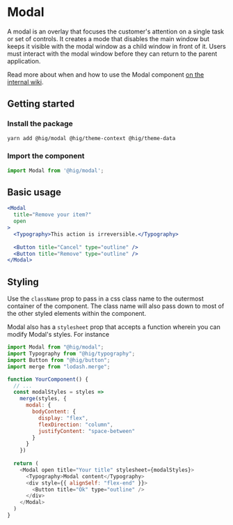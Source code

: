 # Modal

A modal is an overlay that focuses the customer's attention on a single task or set of controls. It creates a mode that disables the main window but keeps it visible with the modal window as a child window in front of it. Users must interact with the modal window before they can return to the parent application.

Read more about when and how to use the Modal component [on the internal wiki](https://hig.autodesk.com/web/components/modal-shells).

## Getting started

### Install the package

```bash
yarn add @hig/modal @hig/theme-context @hig/theme-data
```

### Import the component

```js
import Modal from '@hig/modal';
```

## Basic usage

```jsx
<Modal
  title="Remove your item?"
  open
>
  <Typography>This action is irreversible.</Typography>
  
  <Button title="Cancel" type="outline" />
  <Button title="Remove" type="outline" />
</Modal>
```

## Styling

Use the `className` prop to pass in a css class name to the outermost container of the component. The class name will also pass down to most of the other styled elements within the component.

Modal also has a `stylesheet` prop that accepts a function wherein you can modify Modal's styles. For instance

```js
import Modal from "@hig/modal";
import Typography from "@hig/typography";
import Button from "@hig/button";
import merge from "lodash.merge";

function YourComponent() {
  // ...
  const modalStyles = styles =>
    merge(styles, {
      modal: {
        bodyContent: {
          display: "flex",
          flexDirection: "column",
          justifyContent: "space-between"
        }
      }
    })
                                      
  return (
    <Modal open title="Your title" stylesheet={modalStyles}>
      <Typography>Modal content</Typography>
      <div style={{ alignSelf: "flex-end" }}>
        <Button title="Ok" type="outline" />
      </div>
    </Modal>
  )
}
```
